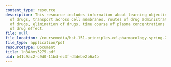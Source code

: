 ```yaml
---
content_type: resource
description: This resource includes information about learning objectives, absorption
  of drugs, transport across cell membranes, routes of drug administration, distribution
  of drugs, elimination of drugs, time course of plasma concentrations and time-course
  of drug effect.
file: null
file_location: /coursemedia/hst-151-principles-of-pharmacology-spring-2005/b41c9ac2c9d011bdec3fd4debe2b6a4b_ln34hms3275.pdf
file_type: application/pdf
resourcetype: Document
title: ln34hms3275.pdf
uid: b41c9ac2-c9d0-11bd-ec3f-d4debe2b6a4b
---
```

